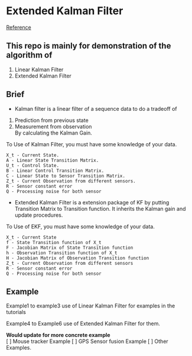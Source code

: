 # Extended Kalman Filter  

[Reference](http://home.wlu.edu/~levys/kalman_tutorial/)  

## This repo is mainly for demonstration of the algorithm of  

1. Linear Kalman Filter  
2. Extended Kalman Filter  

## Brief  

* Kalman filter is a linear filter of a sequence data to do a tradeoff of 

1. Prediction from previous state  
2. Measurement from observation  
By calculating the Kalman Gain.

To Use of Kalman Filter, you must have some knowledge of your data.
```
X_t - Current State.
A - Linear State Transition Matrix.
U_t - Control State.
B - Linear Control Transition Matrix.
C - Linear State to Sensor Transition Matrix.
Z_t - Current Observation from different sensors.
R - Sensor constant error 
Q - Processing noise for both sensor
```

* Extended Kalman Filter is a extension package of KF by putting Transition Matrix to Transition function. It inherits the Kalman gain and update procedures.

To Use of EKF, you must have some knowledge of your data.
```
X_t - Current State
f - State Transition function of X_t
F - Jacobian Matrix of State Transition function
h - Observation Transition function of X_t
H - Jacobian Matrix of Observation Transition function
Z_t - Current Observation from different sensors
R - Sensor constant error 
Q - Processing noise for both sensor
```

## Example  

Example1 to example3 use of Linear Kalman Filter for examples in the tutorials

Example4 to Example6 use of Extended Kalman Filter for them.

**Would update for more concrete example**  
[ ] Mouse tracker Example
[ ] GPS Sensor fusion Example
[ ] Other Examples.

